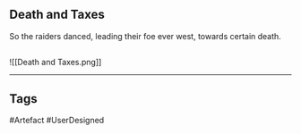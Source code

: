 ## Death and Taxes
So the raiders danced,
leading their foe ever west,
towards certain death.
## 
![[Death and Taxes.png]]

---
## Tags
#Artefact
#UserDesigned 